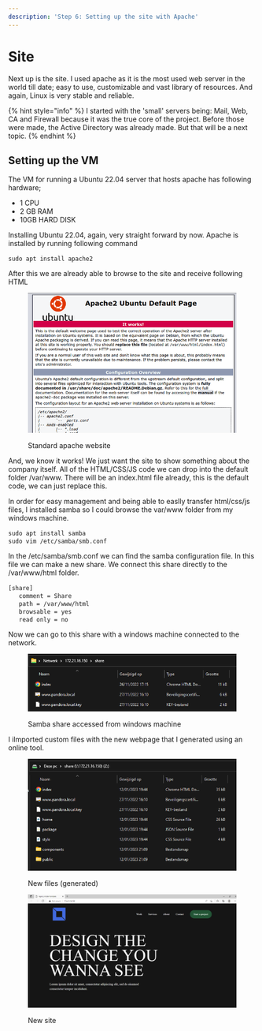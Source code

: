 ```yaml
---
description: 'Step 6: Setting up the site with Apache'
---
```


# Site

Next up is the site. I used apache as it is the most used web server in the world till date; easy to use, customizable and vast library of resources. And again, Linux is very stable and reliable.

{% hint style="info" %}
I started with the 'small' servers being: Mail, Web, CA and Firewall because it was the true core of the project. Before those were made, the Active Directory was already made. But that will be a next topic.
{% endhint %}

## Setting up the VM

The VM for running a Ubuntu 22.04 server that hosts apache has following hardware;

* 1 CPU
* 2 GB RAM
* 10GB HARD DISK

Installing Ubuntu 22.04, again, very straight forward by now. Apache is installed by running following command

```shell
sudo apt install apache2
```

After this we are already able to browse to the site and receive following HTML

<figure><img src="../.gitbook/assets/771159b35c97e429247aac754ad44bf06cc1efa8_2_690x461.png" alt=""><figcaption><p>Standard apache website</p></figcaption></figure>

And, we know it works! We just want the site to show something about the company itself. All of the HTML/CSS/JS code we can drop into the default folder /var/www. There will be an index.html file already, this is the default code, we can just replace this.

In order for easy management and being able to easlly transfer html/css/js files, I installed samba so I could browse the var/www folder from my windows machine.

```shell
sudo apt install samba
sudo vim /etc/samba/smb.conf
```

In the /etc/samba/smb.conf we can find the samba configuration file. In this file we can make a new share. We connect this share directly to the /var/www/html folder.

```
[share]
   comment = Share
   path = /var/www/html
   browsable = yes
   read only = no
```

Now we can go to this share with a windows machine connected to the network.

<figure><img src="../.gitbook/assets/Site_SambaShare.png" alt=""><figcaption><p>Samba share accessed from windows machine</p></figcaption></figure>

I ilmported custom files with the new webpage that I generated using an online tool.

<figure><img src="../.gitbook/assets/Site_NewSite.png" alt=""><figcaption><p>New files (generated)</p></figcaption></figure>

<figure><img src="../.gitbook/assets/Site_Site.png" alt=""><figcaption><p>New site</p></figcaption></figure>
